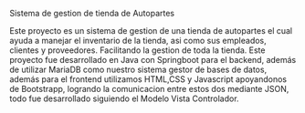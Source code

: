 Sistema de gestion de tienda de Autopartes

 Este proyecto es un sistema de gestion de una tienda de autopartes el cual ayuda a manejar el inventario de la tienda, asi como sus empleados, clientes y proveedores. Facilitando la gestion de toda la tienda.
 Este proyecto fue desarrollado en Java con Springboot para el backend, además de utilizar MariaDB como nuestro sistema gestor de bases de datos, además para el frontend utilizamos HTML,CSS y Javascript apoyandonos de Bootstrapp, 
 logrando la comunicacion entre estos dos mediante JSON, todo fue desarrollado siguiendo el Modelo Vista Controlador.
